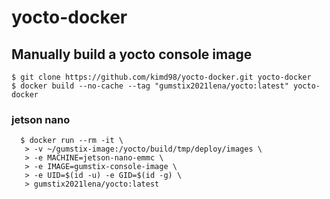 # yocto-docker

## Manually build a yocto console image
```
$ git clone https://github.com/kimd98/yocto-docker.git yocto-docker
$ docker build --no-cache --tag "gumstix2021lena/yocto:latest" yocto-docker
```

  ### jetson nano
```
  $ docker run --rm -it \
   > -v ~/gumstix-image:/yocto/build/tmp/deploy/images \
   > -e MACHINE=jetson-nano-emmc \
   > -e IMAGE=gumstix-console-image \
   > -e UID=$(id -u) -e GID=$(id -g) \
   > gumstix2021lena/yocto:latest
 ```
